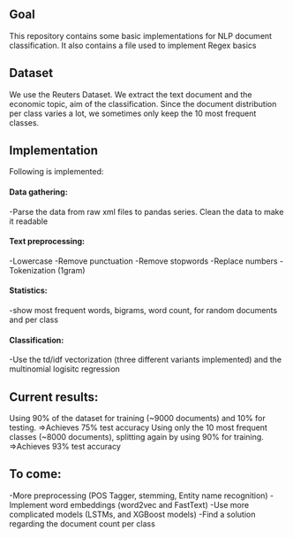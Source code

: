 ## Goal
This repository contains some basic implementations for NLP document classification. 
It also contains a file used to implement Regex basics

## Dataset 
We use the Reuters Dataset. We extract the text document and the economic topic, aim of the classification. 
Since the document distribution per class varies a lot, we sometimes only keep the 10 most frequent classes. 

## Implementation
Following is implemented: 
#### Data gathering: 
-Parse the data from raw xml files to pandas series. Clean the data to make it readable
#### Text preprocessing:
-Lowercase
-Remove punctuation
-Remove stopwords
-Replace numbers
-Tokenization (1gram)
#### Statistics:
-show most frequent words, bigrams, word count, for random documents and per class
#### Classification:
-Use the td/idf vectorization (three different variants implemented) and the multinomial logisitc regression

## Current results:
Using 90% of the dataset for training (~9000 documents) and 10% for testing. 
=>Achieves 75% test accuracy
Using only the 10 most frequent classes (~8000 documents), splitting again by using 90% for training.
=>Achieves 93% test accuracy


## To come: 
-More preprocessing (POS Tagger, stemming, Entity name recognition)
-Implement word embeddings (word2vec and FastText)
-Use more complicated models (LSTMs, and XGBoost models)
-Find a solution regarding the document count per class 
